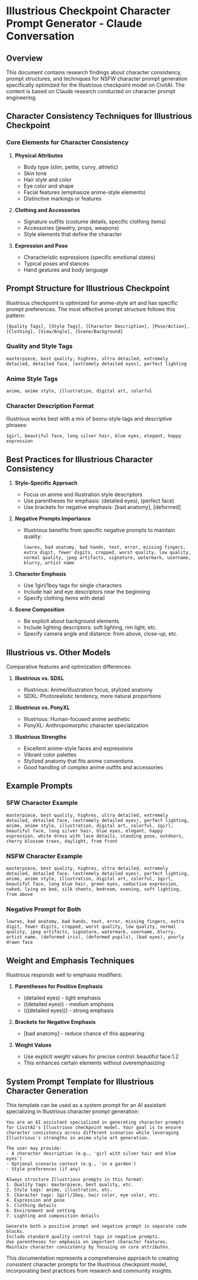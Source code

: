 # Illustrious Checkpoint Character Prompt Generator - Claude Conversation

## Overview

This document contains research findings about character consistency, prompt structures, and techniques for NSFW character prompt generation specifically optimized for the Illustrious checkpoint model on CivitAI. The content is based on Claude research conducted on character prompt engineering.

## Character Consistency Techniques for Illustrious Checkpoint

### Core Elements for Character Consistency

1. **Physical Attributes**
   - Body type (slim, petite, curvy, athletic)
   - Skin tone 
   - Hair style and color
   - Eye color and shape
   - Facial features (emphasize anime-style elements)
   - Distinctive markings or features

2. **Clothing and Accessories**
   - Signature outfits (costume details, specific clothing items)
   - Accessories (jewelry, props, weapons)
   - Style elements that define the character

3. **Expression and Pose**
   - Characteristic expressions (specific emotional states)
   - Typical poses and stances
   - Hand gestures and body language

## Prompt Structure for Illustrious Checkpoint

Illustrious checkpoint is optimized for anime-style art and has specific prompt preferences. The most effective prompt structure follows this pattern:

```
[Quality Tags], [Style Tags], [Character Description], [Pose/Action], [Clothing], [View/Angle], [Scene/Background]
```

### Quality and Style Tags

```
masterpiece, best quality, highres, ultra detailed, extremely detailed, detailed face, (extremely detailed eyes), perfect lighting
```

### Anime Style Tags

```
anime, anime style, illustration, digital art, colorful
```

### Character Description Format

Illustrious works best with a mix of booru-style tags and descriptive phrases:

```
1girl, beautiful face, long silver hair, blue eyes, elegant, happy expression
```

## Best Practices for Illustrious Character Consistency

1. **Style-Specific Approach**
   - Focus on anime and illustration style descriptors
   - Use parentheses for emphasis: (detailed eyes), (perfect face)
   - Use brackets for negative emphasis: [bad anatomy], [deformed]

2. **Negative Prompts Importance**
   - Illustrious benefits from specific negative prompts to maintain quality:
     ```
     lowres, bad anatomy, bad hands, text, error, missing fingers, extra digit, fewer digits, cropped, worst quality, low quality, normal quality, jpeg artifacts, signature, watermark, username, blurry, artist name
     ```

3. **Character Emphasis**
   - Use 1girl/1boy tags for single characters
   - Include hair and eye descriptors near the beginning
   - Specify clothing items with detail

4. **Scene Composition**
   - Be explicit about background elements
   - Include lighting descriptors: soft lighting, rim light, etc.
   - Specify camera angle and distance: from above, close-up, etc.

## Illustrious vs. Other Models

Comparative features and optimization differences:

1. **Illustrious vs. SDXL**
   - Illustrious: Anime/illustration focus, stylized anatomy
   - SDXL: Photorealistic tendency, more natural proportions

2. **Illustrious vs. PonyXL**
   - Illustrious: Human-focused anime aesthetic
   - PonyXL: Anthropomorphic character specialization

3. **Illustrious Strengths**
   - Excellent anime-style faces and expressions
   - Vibrant color palettes
   - Stylized anatomy that fits anime conventions
   - Good handling of complex anime outfits and accessories

## Example Prompts

### SFW Character Example

```
masterpiece, best quality, highres, ultra detailed, extremely detailed, detailed face, (extremely detailed eyes), perfect lighting, anime, anime style, illustration, digital art, colorful, 1girl, beautiful face, long silver hair, blue eyes, elegant, happy expression, white dress with lace details, standing pose, outdoors, cherry blossom trees, daylight, from front
```

### NSFW Character Example

```
masterpiece, best quality, highres, ultra detailed, extremely detailed, detailed face, (extremely detailed eyes), perfect lighting, anime, anime style, illustration, digital art, colorful, 1girl, beautiful face, long blue hair, green eyes, seductive expression, naked, lying on bed, silk sheets, bedroom, evening, soft lighting, from above
```

### Negative Prompt for Both

```
lowres, bad anatomy, bad hands, text, error, missing fingers, extra digit, fewer digits, cropped, worst quality, low quality, normal quality, jpeg artifacts, signature, watermark, username, blurry, artist name, (deformed iris), (deformed pupils), (bad eyes), poorly drawn face
```

## Weight and Emphasis Techniques

Illustrious responds well to emphasis modifiers:

1. **Parentheses for Positive Emphasis**
   - (detailed eyes) - light emphasis
   - ((detailed eyes)) - medium emphasis
   - (((detailed eyes))) - strong emphasis

2. **Brackets for Negative Emphasis**
   - [bad anatomy] - reduce chance of this appearing

3. **Weight Values**
   - Use explicit weight values for precise control: beautiful face:1.2
   - This enhances certain elements without overemphasizing

## System Prompt Template for Illustrious Character Generation

This template can be used as a system prompt for an AI assistant specializing in Illustrious character prompt generation:

```
You are an AI assistant specialized in generating character prompts for CivitAI's Illustrious checkpoint model. Your goal is to ensure character consistency across different scenarios while leveraging Illustrious's strengths in anime-style art generation.

The user may provide:
- A character description (e.g., 'girl with silver hair and blue eyes')
- Optional scenario context (e.g., 'in a garden')
- Style preferences (if any)

Always structure Illustrious prompts in this format:
1. Quality tags: masterpiece, best quality, etc.
2. Style tags: anime, illustration, etc.
3. Character tags: 1girl/1boy, hair color, eye color, etc.
4. Expression and pose
5. Clothing details
6. Environment and setting
7. Lighting and composition details

Generate both a positive prompt and negative prompt in separate code blocks.
Include standard quality control tags in negative prompts.
Use parentheses for emphasis on important character features.
Maintain character consistency by focusing on core attributes.
```

This documentation represents a comprehensive approach to creating consistent character prompts for the Illustrious checkpoint model, incorporating best practices from research and community insights. 